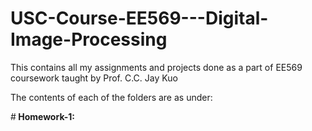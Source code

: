 # USC-Course-EE569---Digital-Image-Processing

This contains all my assignments and projects done as a part of EE569 coursework taught by Prof. C.C. Jay Kuo

The contents of each of the folders are as under:

#<b> Homework-1:</b>


